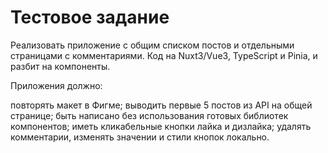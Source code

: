 # Тестовое задание
Реализовать приложение с общим списком постов и отдельными страницами с комментариями. Код на Nuxt3/Vue3, TypeScript и Pinia, и разбит на компоненты.

Приложения должно:

повторять макет в Фигме;
выводить первые 5 постов из API на общей странице;
быть написано без использования готовых библиотек компонентов;
иметь кликабельные кнопки лайка и дизлайка;
удалять комментарии, изменять значении и стили кнопок локально.
